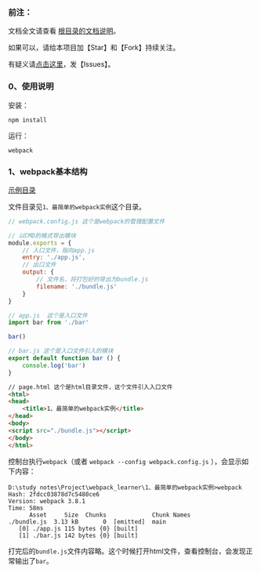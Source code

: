 ﻿<h3>前注：</h3>

文档全文请查看 [根目录的文档说明](https://github.com/qq20004604/webpack-study)。

如果可以，请给本项目加【Star】和【Fork】持续关注。

有疑义请[点击这里](https://github.com/qq20004604/webpack-study/issues)，发【Issues】。

<h3>0、使用说明</h3>

安装：

```
npm install
```

运行：

```
webpack
```

<h3>1、webpack基本结构</h3>

[示例目录](https://github.com/qq20004604/webpack-study/tree/master/1%E3%80%81%E6%9C%80%E7%AE%80%E5%8D%95%E7%9A%84webpack%E5%AE%9E%E4%BE%8B)

文件目录见``1、最简单的webpack实例``这个目录。

```javascript
// webpack.config.js 这个是webpack的管理配置文件

// 以CMD的格式导出模块
module.exports = {
    // 入口文件，指向app.js
    entry: './app.js',
    // 出口文件
    output: {
        // 文件名，将打包好的导出为bundle.js
        filename: './bundle.js'
    }
}
```
```javascript
// app.js  这个是入口文件
import bar from './bar'

bar()
```
```javascript
// bar.js 这个是入口文件引入的模块
export default function bar () {
    console.log('bar')
}
```
```html
// page.html 这个是html目录文件，这个文件引入入口文件
<html>
<head>
    <title>1、最简单的webpack实例</title>
</head>
<body>
<script src="./bundle.js"></script>
</body>
</html>
```

控制台执行``webpack``（或者 ``webpack --config webpack.config.js`` ），会显示如下内容：

```
D:\study notes\Project\webpack_learner\1、最简单的webpack实例>webpack
Hash: 2fdcc03878d7c5480ce6
Version: webpack 3.8.1
Time: 58ms
      Asset     Size  Chunks             Chunk Names
./bundle.js  3.13 kB       0  [emitted]  main
   [0] ./app.js 115 bytes {0} [built]
   [1] ./bar.js 142 bytes {0} [built]
```

打完后的``bundle.js``文件内容略。这个时候打开html文件，查看控制台，会发现正常输出了``bar``。
